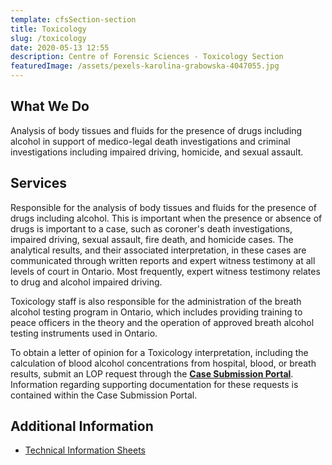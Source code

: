 ```yaml
---
template: cfsSection-section
title: Toxicology
slug: /toxicology
date: 2020-05-13 12:55
description: Centre of Forensic Sciences - Toxicology Section
featuredImage: /assets/pexels-karolina-grabowska-4047055.jpg
---
```

## What We Do

Analysis of body tissues and fluids for the presence of drugs including alcohol in support of medico-legal death investigations and criminal investigations including impaired driving, homicide, and sexual assault.

## Services

Responsible for the analysis of body tissues and fluids for the presence of drugs including alcohol. This is important when the presence or absence of drugs is important to a case, such as coroner's death investigations, impaired driving, sexual assault, fire death, and homicide cases. The analytical results, and their associated interpretation, in these cases are communicated through written reports and expert witness testimony at all levels of court in Ontario. Most frequently, expert witness testimony relates to drug and alcohol impaired driving.

Toxicology staff is also responsible for the administration of the breath alcohol testing program in Ontario, which includes providing training to peace officers in the theory and the operation of approved breath alcohol testing instruments used in Ontario.

To obtain a letter of opinion for a Toxicology interpretation, including the calculation of blood alcohol concentrations from hospital, blood, or breath results, submit an LOP request through the **[Case Submission Portal](https://www.cfsgov.ca/User/Login)**. Information regarding supporting documentation for these requests is contained within the Case Submission Portal.

## Additional Information

* [Technical Information Sheets](https://www.mcscs.jus.gov.on.ca/english/centre_forensic/InformationforInvestigatorsSubmitters/TechnicalInformationSheets/Toxicology/CFS_tox_tech.html)